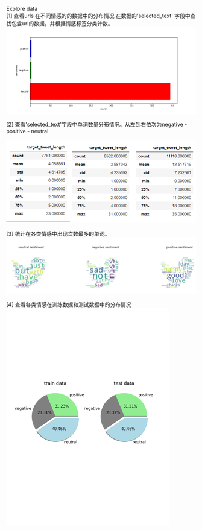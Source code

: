 Explore data  
[1] 查看urls 在不同情感的的数据中的分布情况
在数据的'selected_text' 字段中查找包含url的数据，并根据情感标签分类计数。  
![image1](https://github.com/Hanshawn11/Kaggle/blob/master/TweetSentiment/EDA/images/urls%20(1).png)  


[2] 查看'selected_text'字段中单词数量分布情况。从左到右依次为negative - positive - neutral
  
  ![word_counts](https://raw.githubusercontent.com/Hanshawn11/Kaggle/master/TweetSentiment/EDA/word_counts.bmp)
  
[3] 统计在各类情感中出现次数最多的单词。  
  ![word_clouds](https://raw.githubusercontent.com/Hanshawn11/Kaggle/master/TweetSentiment/EDA/images/word_cloud.bmp)
  
 
[4] 查看各类情感在训练数据和测试数据中的分布情况  
![distribute](https://github.com/Hanshawn11/Kaggle/blob/master/TweetSentiment/EDA/images/senti%20distribute.png)
